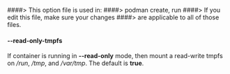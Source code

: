 ####> This option file is used in:
####>   podman create, run
####> If you edit this file, make sure your changes
####> are applicable to all of those files.
#### **--read-only-tmpfs**

If container is running in **--read-only** mode, then mount a read-write tmpfs on _/run_, _/tmp_, and _/var/tmp_. The default is **true**.
